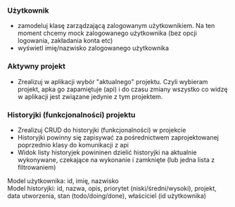 ### Użytkownik
- zamodeluj klasę zarządzającą zalogowanym użytkownikiem. Na ten moment chcemy mock zalogowanego użytkownika (bez opcji logowania, zakładania konta etc)
- wyświetl imię/nazwisko zalogowanego użytkownika
### Aktywny projekt
- Zrealizuj w aplikacji wybór "aktualnego" projektu. Czyli wybieram projekt, apka go zapamiętuje (api) i do czasu zmiany wszystko co widzę w aplikacji jest związane jedynie z tym projektem.
### Historyjki (funkcjonalności) projektu
- Zrealizuj CRUD do historyjki (funkcjonalności) w projekcie  
- Historyjki powinny się zapisywać za pośrednictwem zaprojektowanej poprzednio klasy do komunikacji z api
- Widok listy historyjek powininen dzielić historyjki na aktualnie wykonywane, czekające na wykonanie i zamknięte (lub jedna lista z filtrowaniem)

Model użytkownika: id, imię, nazwisko  
Model historyjki: id, nazwa, opis, priorytet (niski/średni/wysoki), projekt, data utworzenia, stan (todo/doing/done), właściciel (id użytkownika)